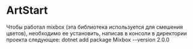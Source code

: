 <h1>ArtStart</h1>

<p>Чтобы работал mixbox (эта библиотека используется для смешения цветов), необходимо ее установить, написав в консоли в директории проекта следующее: dotnet add package Mixbox --version 2.0.0</p>
